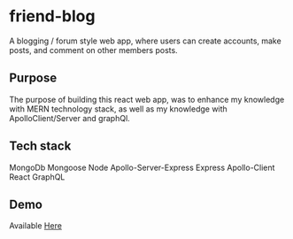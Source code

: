 # friend-blog
A blogging / forum style web app, where users can create accounts, make posts, and comment on other members posts.

## Purpose
The purpose of building this react web app, was to enhance my knowledge with MERN technology stack, as well as my knowledge with ApolloClient/Server and graphQl.

## Tech stack
MongoDb
Mongoose
Node
Apollo-Server-Express
Express
Apollo-Client
React
GraphQL

## Demo
Available [Here](https://mrogers23458-friend-blog.herokuapp.com/)

